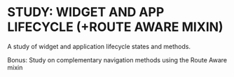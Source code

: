 # STUDY: WIDGET AND APP LIFECYCLE (+ROUTE AWARE MIXIN)

A study of widget and application lifecycle states and methods.

Bonus: Study on complementary navigation methods using the Route Aware mixin
